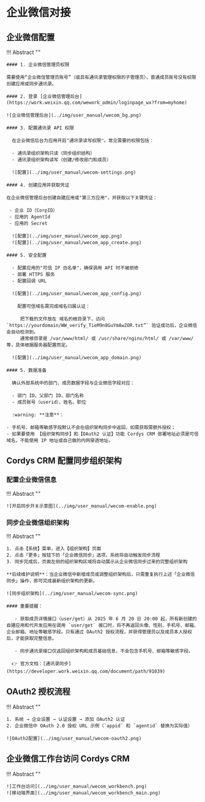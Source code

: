# 企业微信对接

## 企业微信配置

!!! Abstract ""

    #### 1. 企业微信管理员权限

    需要使用“企业微信管理员账号”（或具有通讯录管理权限的子管理员），普通成员账号没有权限创建应用或同步通讯录。

    #### 2. 登录 [企业微信管理后台](https://work.weixin.qq.com/wework_admin/loginpage_wx?from=myhome) 

    ![企业微信管理后台](../img/user_manual/wecom_bg.png)

    #### 3. 配置通讯录 API 权限

      在企业微信后台为应用开启"通讯录读写权限"。常见需要的权限包括：

      - 通讯录组织架构只读（同步组织结构）
      - 通讯录组织架构读写（创建/修改部门和成员）

      ![配置](../img/user_manual/wecom-settings.png)

    #### 4. 创建应用并获取凭证

    在企业微信管理后台创建自建应用或"第三方应用"，并获取以下关键凭证：

     - 企业 ID（CorpID）
     - 应用的 AgentId
     - 应用的 Secret

      ![配置](../img/user_manual/wecom_app.png)
      ![配置](../img/user_manual/wecom_app_create.png)

    #### 5. 安全配置

      - 配置应用的"可信 IP 白名单"，确保调用 API 时不被拒绝
      - 部署 HTTPS 服务
      - 配置回调 URL

      ![配置](../img/user_manual/wecom_app_config.png)

        配置可信域名需完成域名归属认证：

         把下载的文件放在 域名的根目录下，访问 `https://yourdomain/WW_verify_TieM9n8GuYmAwZOR.txt”` 验证成功后，企业微信会自动检测到。
         通常根目录是 /var/www/html/ 或 /usr/share/nginx/html/ 或 /var/www/ 等，具体根据服务器配置而定。
         
      ![配置](../img/user_manual/wecom_app_domain.png)

    #### 5. 数据准备

      确认外部系统中的部门、成员数据字段与企业微信字段对应：

      - 部门 ID、父部门 ID、部门名称
      - 成员账号（userid）、姓名、职位

      :warning: **注意**：

    - 手机号、邮箱等敏感字段默认不会在组织架构同步中返回，如需获取需额外授权；
    - 如果要使用 【组织架构同步】和【OAuth2 认证】功能 Cordys CRM 部署地址必须是可信域名，不能使用 IP 地址或自己做的内网穿透地址。


## Cordys CRM 配置同步组织架构

### 配置企业微信信息

!!! Abstract ""

    ![开启同步开关示意图](../img/user_manual/wecom-enable.png)

### 同步企业微信组织架构

!!! Abstract ""

    1. 点击【系统】菜单，进入【组织架构】页面
    2. 点击「更多」按钮下的「企业微信同步」选项，系统将自动触发同步流程
    3. 同步完成后，页面左侧的组织架构区域将自动展示从企业微信同步过来的完整组织架构

    **后续维护说明**：当企业微信中新增成员或调整组织架构后，只需重复执行上述「企业微信同步」操作，即可完成最新组织架构的更新。

    ![同步组织架构](../img/user_manual/wecom-sync.png)

    #### 重要提醒：

       - 获取成员详情接口（user/get）从 2025 年 6 月 20 日 20:00 起，所有新创建的自建应用和代开发应用在调用 `user/get` 接口时，将不再返回头像、性别、手机号、邮箱、企业邮箱、地址等敏感字段。只有通过 OAuth2 授权流程，并获得管理员以及成员本人授权后，才能获取完整信息。  

       - 同步通讯录接口仅返回组织架构和成员基础信息，不会包含手机号、邮箱等敏感字段。  
         
      👉 官方文档：[通讯录同步](https://developer.work.weixin.qq.com/document/path/91039)

## OAuth2 授权流程

!!! Abstract ""

    1. 系统 → 企业设置 → 认证设置 → 添加 OAuth2 认证
    2. 企业微信中 OAuth 2.0 授权 URL 示例（`appid` 和 `agentid` 替换为实际值）

    ![OAuth2配置](../img/user_manual/wecom-oauth2.png)

## 企业微信工作台访问 Cordys CRM

!!! Abstract ""

    ![工作台访问](../img/user_manual/wecom_workbench.png)
    ![移动端界面](../img/user_manual/wecom_workbench_main.png)
